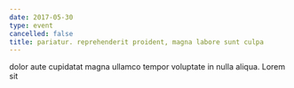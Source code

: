 ```yaml
---
date: 2017-05-30
type: event
cancelled: false
title: pariatur. reprehenderit proident, magna labore sunt culpa
---
```

dolor aute cupidatat magna ullamco tempor voluptate in nulla aliqua. Lorem sit